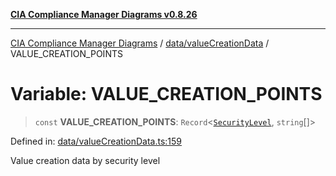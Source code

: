 [**CIA Compliance Manager Diagrams v0.8.26**](../../../README.md)

***

[CIA Compliance Manager Diagrams](../../../modules.md) / [data/valueCreationData](../README.md) / VALUE\_CREATION\_POINTS

# Variable: VALUE\_CREATION\_POINTS

> `const` **VALUE\_CREATION\_POINTS**: `Record`\<[`SecurityLevel`](../../../types/cia/type-aliases/SecurityLevel.md), `string`[]\>

Defined in: [data/valueCreationData.ts:159](https://github.com/Hack23/cia-compliance-manager/blob/168f1311621722afef33b264085d8ac99d4a3213/src/data/valueCreationData.ts#L159)

Value creation data by security level
